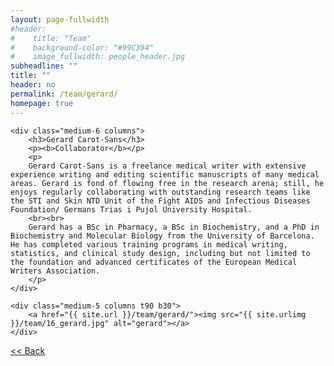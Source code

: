 ```yaml
---
layout: page-fullwidth
#header:
#    title: "Team"
#    background-color: "#99C394"
#    image_fullwidth: people_header.jpg
subheadline: ""
title: ""
header: no
permalink: /team/gerard/
homepage: true
---
```


<div class="row t30">

	<div class="medium-6 columns">
		<h3>Gerard Carot-Sans</h3>
		<p><b>Collaborator</b></p>
		<p>
		Gerard Carot-Sans is a freelance medical writer with extensive experience writing and editing scientific manuscripts of many medical areas. Gerard is fond of flowing free in the research arena; still, he enjoys regularly collaborating with outstanding research teams like the STI and Skin NTD Unit of the Fight AIDS and Infectious Diseases Foundation/ Germans Trias i Pujol University Hospital.
		<br><br>
		Gerard has a BSc in Pharmacy, a BSc in Biochemistry, and a PhD in Biochemistry and Molecular Biology from the University of Barcelona. He has completed various training programs in medical writing, statistics, and clinical study design, including but not limited to the foundation and advanced certificates of the European Medical Writers Association.
		</p>
	</div>

	<div class="medium-5 columns t90 b30">
		<a href="{{ site.url }}/team/gerard/"><img src="{{ site.urlimg }}/team/16_gerard.jpg" alt="gerard"></a>
	</div>

</div>


<a class="button left r15 tiny radius" href="{{ site.url }}/team/"> << Back</a>
